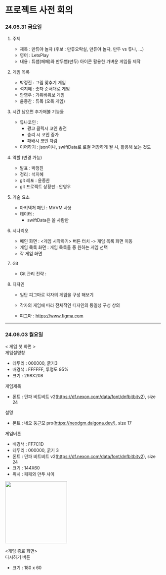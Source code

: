 # 프로젝트 사전 회의

### 24.05.31 금요일

1. 주제
  	- 제목 : 만튜야 놀자  (후보 : 만튜오락실, 만튜야 놀자, 만두 vs 튜나, ...)
  	- 영어 : LetsPlay
  	- 내용 : 튜쌤(페페)와 만두쌤(만두) 아이콘 활용한 가벼운 게임들 제작

2. 게임 목록
	- 박정진 : 그림 맞추기 게임
	- 석지혜 : 숫자 순서대로 게임
	- 안영우 : 가위바위보 게임
	- 윤종찬 : 튜목 (오목 게임)

3. 시간 남으면 추가해볼 기능들
	- 튜나코인 : 
		- 광고 클릭시 코인 충전
		- 승리 시 코인 증가
		- 패배시 코인 차감
	- 이어하기 : json이나, swiftData로 로컬 저장하게 될 시, 활용해 보는 것도

4. 역할 (변경 가능)
	- 발표 : 박정진
	- 정리 : 석지혜
	- git 레포 : 윤종찬
	- git 프로젝트 상황판 : 안영우

5. 기술 요소
	- 아키텍처 패턴 : MVVM 사용
	- 데이터 : 
		- swiftData은 쓸 사람만

6. 시나리오
	- 메인 화면 : <게임 시작하기> 버튼 터치 -> 게임 목록 화면 이동
	- 게임 목록 화면 : 게임 목록들 중 원하는 게임 선택
	- 각 게임 화면

7. Git
	- Git 관리 전략 : 

8. 디자인
	- 일단 피그마로 각자의 게임을 구성 해보기
	- 각자의 게임에 따라 전체적인 디자인의 통일성 구성 상의

	- 피그마 : https://www.figma.com
---

### 24.06.03 월요일

< 게임 첫 화면 >  
게임설명창
- 테두리 : 000000, 굵기3
- 배경색 : FFFFFF, 투명도 95%
- 크기 : 298X208

게임제목
- 폰트 : 던파 비트비트 v2(https://df.nexon.com/data/font/dnfbitbitv2), size 24

설명
- 폰트 :  네오 둥근모 pro(https://neodgm.dalgona.dev/), size 17

게임버튼
- 배경색 : FF7C1D
- 테두리 : 000000, 굵기 3
- 폰트 : 던파 비트비트 v2(https://df.nexon.com/data/font/dnfbitbitv2), size 24
- 크기 : 144X60
- 위치 : 페페와 만두 사이


<image src="https://github.com/APP-iOS5th/Lab10-Arcade/assets/164759000/c84802e3-f50d-4d0e-b0be-02e686a0fe21" width="200">

<게임 종료 화면>  
다시하기 버튼  
- 크기 : 180 x 60
